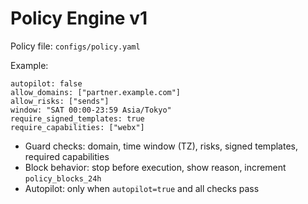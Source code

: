 # Policy Engine v1

Policy file: `configs/policy.yaml`

Example:
```
autopilot: false
allow_domains: ["partner.example.com"]
allow_risks: ["sends"]
window: "SAT 00:00-23:59 Asia/Tokyo"
require_signed_templates: true
require_capabilities: ["webx"]
```

- Guard checks: domain, time window (TZ), risks, signed templates, required capabilities
- Block behavior: stop before execution, show reason, increment `policy_blocks_24h`
- Autopilot: only when `autopilot=true` and all checks pass

